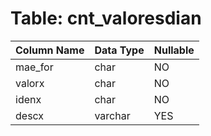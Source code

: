 # Table: cnt_valoresdian

| Column Name | Data Type | Nullable |
|-------------|-----------|----------|
| mae_for | char | NO |
| valorx | char | NO |
| idenx | char | NO |
| descx | varchar | YES |
